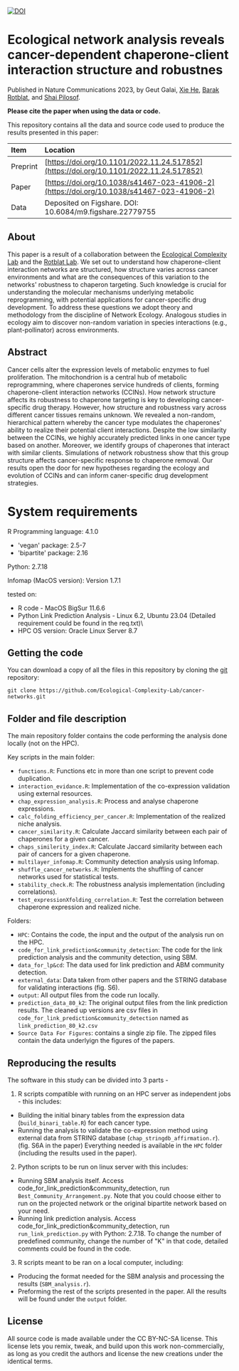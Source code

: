 [![DOI](https://zenodo.org/badge/383373021.svg)](https://zenodo.org/badge/latestdoi/383373021)


# Ecological network analysis reveals cancer-dependent chaperone-client interaction structure and robustnes
Published in Nature Communications 2023, by Geut Galai, [Xie He](https://sites.google.com/view/xie-he/about-me), [Barak Rotblat](https://barakrotblat.wixsite.com/rotblatlab),
and [Shai Pilosof](https://lifewp.bgu.ac.il/wp/pilos/).

**Please cite the paper when using the data or code.**

This repository contains all the data and source code used to produce the results
presented in this paper:

|Item  | Location |
|:-|:-----|
| Preprint | [https://doi.org/10.1101/2022.11.24.517852](https://doi.org/10.1101/2022.11.24.517852) |
| Paper | [https://doi.org/10.1038/s41467-023-41906-2](https://doi.org/10.1038/s41467-023-41906-2) |
| Data | Deposited on Figshare. DOI: 10.6084/m9.figshare.22779755 |

## About

This paper is a result of a collaboration between the [Ecological Complexity Lab](https://lifewp.bgu.ac.il/wp/pilos/) and the [Rotblat Lab](https://barakrotblat.wixsite.com/rotblatlab). We set out to understand how chaperone-client interaction networks are structured, how structure varies across cancer environments and what are the consequences of this variation to the networks' robustness to chaperon targeting. Such knowledge is crucial for understanding the molecular mechanisms underlying metabolic reprogramming, with potential applications for cancer-specific drug development. To address these questions we adopt theory and methodology from the discipline of Network Ecology. Analogous studies in ecology aim to discover non-random variation in species interactions (e.g., plant-pollinator) across environments.


## Abstract

Cancer cells alter the expression levels of metabolic enzymes to fuel proliferation. The mitochondrion is a central hub of metabolic reprogramming, where chaperones service hundreds of clients, forming chaperone-client interaction networks (CCINs). How network structure affects its robustness to chaperone targeting is key to developing cancer-specific drug therapy. However, how structure and robustness vary across different cancer tissues remains unknown. We revealed a non-random, hierarchical pattern whereby the cancer type modulates the chaperones' ability to realize their potential client interactions. Despite the low similarity between the CCINs, we highly accurately predicted links in one cancer type based on another. Moreover, we identify groups of chaperones that interact with similar clients. Simulations of network robustness show that this group structure affects cancer-specific response to chaperone removal. Our results open the door for new hypotheses regarding the ecology and evolution of CCINs and can inform caner-specific drug development strategies.


# System requirements
R Programming language: 4.1.0
- 'vegan' package: 2.5-7
- 'bipartite' package: 2.16

Python: 2.7.18 

Infomap (MacOS version): Version 1.7.1

tested on:
- R code - MacOS BigSur 11.6.6
- Python Link Prediction Analysis - Linux 6.2, Ubuntu 23.04 (Detailed requirement could be found in the req.txt)\
- HPC OS version: Oracle Linux Server 8.7 

## Getting the code

You can download a copy of all the files in this repository by cloning the
[git](https://git-scm.com/) repository:

    git clone https://github.com/Ecological-Complexity-Lab/cancer-networks.git

## Folder and file description

The main repository folder contains the code performing the analysis done locally (not on the HPC).

Key scripts in the main folder:

* `functions.R`: Functions etc in more than one script to prevent code duplication.
* `interaction_evidance.R`: Implementation of the co-expression validation using external resources.
* `chap_expression_analysis.R`: Process and analyse chaperone expressions.
* `calc_folding_efficiency_per_cancer.R`: Implementation of the realized niche analysis.
* `cancer_similarity.R`: Calculate Jaccard similarity between each pair of chaperones for a given cancer.
* `chaps_similerity_index.R`: Calculate Jaccard similarity between each pair of cancers for a given chaperone.
* `multilayer_infomap.R`: Community detection analysis using Infomap.
* `shuffle_cancer_networks.R`: Implements the shuffling of cancer networks used for statistical tests.
* `stability_check.R`: The robustness analysis implementation (including correlations).
* `test_expressionXfolding_correlation.R`: Test the correlation between chaperone expression and realized niche.


Folders:
* `HPC`: Contains the code, the input and the output of the analysis run on the HPC.
* `code_for_link_prediction&community_detection`: The code for the link prediction analysis and the community detection, using SBM.
* `data_for_lp&cd`: The data used for link prediction and ABM community detection.
* `external_data`: Data taken from other papers and the STRING database for validating interactions (fig. S6).
* `output`: All output files from the code run locally.
* `prediction_data_80_k2`: The original output files from the link prediction results. The cleaned up versions are csv files in `code_for_link_prediction&community_detection` named as `link_prediction_80_k2.csv`
* `Source Data For Figures`: contains a single zip file. The zipped files contain the data underlyign the figures of the papers.


## Reproducing the results

The software in this study can be divided into 3 parts -

1. R scripts compatible with running on an HPC server as independent jobs - this includes:
* Building the initial binary tables from the expression data (`build_binari_table.R`) for each cancer type.
* Running the analysis to validate the co-expression method using external data from STRING database (`chap_stringdb_affirmation.r`). (fig. S6A in the paper)
Everything needed is available in the `HPC` folder (including the results used in the paper).

2. Python scripts to be run on linux server with this includes:
* Running SBM analysis itself. Access code_for_link_prediction&community_detection, run `Best_Community_Arrangement.py`. Note that you could choose either to run on the projected network or the original bipartite network based on your need. 
* Running link prediction analysis. Access code_for_link_prediction&community_detection, run `run_link_prediction.py` with Python: 2.7.18. To change the number of predefined community, change the number of "K" in that code, detailed comments could be found in the code.

3. R scripts meant to be ran on a local computer, including:
* Producing the format needed for the SBM analysis and processing the results (`SBM_analysis.r`).
* Preforming the rest of the scripts presented in the paper.
All the results will be found under the `output` folder.


## License

All source code is made available under the CC BY-NC-SA license. This license lets you remix, tweak, and build upon this work non-commercially, as long as you credit the authors and license the new creations under the identical terms.
